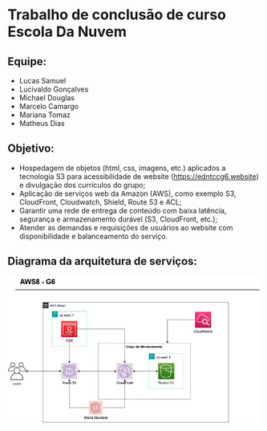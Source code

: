 # Trabalho de conclusão de curso Escola Da Nuvem

##  Equipe:
- Lucas Samuel 
- Lucivaldo Gonçalves 
- Michael Douglas 
- Marcelo Camargo 
- Mariana Tomaz 
- Matheus Dias

## Objetivo:
- Hospedagem de objetos (html, css, imagens, etc.) aplicados a tecnologia S3 para acessibilidade de website (https://edntccg6.website) e divulgação dos currículos do grupo;
- Aplicação de serviços web da Amazon (AWS), como exemplo S3, CloudFront, Cloudwatch, Shield, Route 53 e ACL;
- Garantir uma rede de entrega de conteúdo com baixa latência, segurança e armazenamento durável (S3, CloudFront, etc.);
- Atender as demandas e requisições de usuários ao website com disponibilidade e balanceamento do serviço.


## Diagrama da arquitetura de serviços:

![serviços](https://github.com/mar1tomaz/TCC_EDN_G6_site/blob/SITE/diagrama.jpg)









